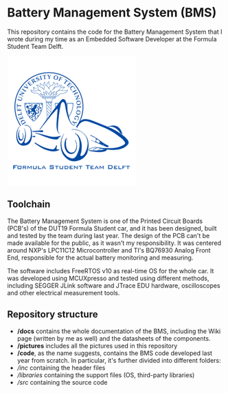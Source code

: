 # Battery Management System (BMS)
This repository contains the code for the Battery Management System that I wrote during my time as an Embedded Software Developer at the Formula Student Team Delft.

![logo](pictures/dut_logo.png)

## Toolchain
The Battery Management System is one of the Printed Circuit Boards (PCB's) of the DUT19 Formula Student car, and it has been designed, built and tested by the team during last year.
The design of the PCB can't be made available for the public, as it wasn't my responsibility.
It was centered around NXP's LPC11C12 Microcontroller and TI's BQ76930 Analog Front End, responsible for the actual battery monitoring and measuring.

The software includes FreeRTOS v10 as real-time OS for the whole car.
It was developed using MCUXpresso and tested using different methods, including SEGGER JLink software and JTrace EDU hardware, oscilloscopes and other electrical measurement tools.

## Repository structure
* **/docs** contains the whole documentation of the BMS, including the Wiki page (written by me as well) and the datasheets of the components.
* **/pictures** includes all the pictures used in this repository
* **/code**, as the name suggests, contains the BMS code developed last year from scratch. In particular, it's further divided into different folders:
* */inc* containing the header files
* */libraries* containing the support files (OS, third-party libraries)
* */src* containing the source code
